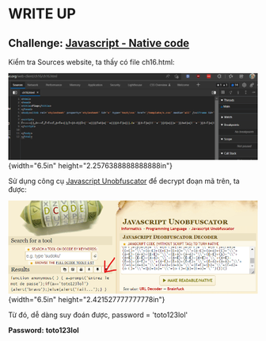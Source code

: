 # WRITE UP

## Challenge: [Javascript - Native code](https://www.root-me.org/en/Challenges/Web-Client/Javascript-Native-code)

Kiểm tra Sources website, ta thấy có file ch16.html:

![Text Description automatically generated with medium confidence](./media/image1.png){width="6.5in" height="2.2576388888888888in"}

Sử dụng công cụ [Javascript Unobfuscator](https://www.dcode.fr/javascript-unobfuscator) để decrypt đoạn mã trên, ta được:

![A picture containing diagram Description automatically generated](./media/image2.png){width="6.5in" height="2.421527777777778in"}

Từ đó, dễ dàng suy đoán được, password = 'toto123lol'

**Password:** **toto123lol**
